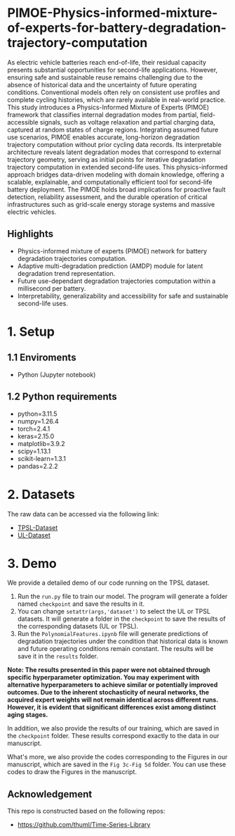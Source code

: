 # PIMOE-Physics-informed-mixture-of-experts-for-battery-degradation-trajectory-computation
As electric vehicle batteries reach end-of-life, their residual capacity presents substantial opportunities for second-life applications. However, ensuring safe and sustainable reuse remains challenging due to the absence of historical data and the uncertainty of future operating conditions. Conventional models often rely on consistent use profiles and complete cycling histories, which are rarely available in real-world practice. This study introduces a Physics-Informed Mixture of Experts (PIMOE) framework that classifies internal degradation modes from partial, field-accessible signals, such as voltage relaxation and partial charging data, captured at random states of charge regions. Integrating assumed future use scenarios, PIMOE enables accurate, long-horizon degradation trajectory computation without prior cycling data records. Its interpretable architecture reveals latent degradation modes that correspond to external trajectory geometry, serving as initial points for iterative degradation trajectory computation in extended second-life uses. This physics-informed approach bridges data-driven modeling with domain knowledge, offering a scalable, explainable, and computationally efficient tool for second-life battery deployment. The PIMOE holds broad implications for proactive fault detection, reliability assessment, and the durable operation of critical infrastructures such as grid-scale energy storage systems and massive electric vehicles.

## Highlights
- Physics-informed mixture of experts (PIMOE) network for battery degradation trajectories computation.
- Adaptive multi-degradation prediction (AMDP) module for latent degradation trend representation.
- Future use-dependant degradation trajectories computation within a millisecond per battery.
- Interpretability, generalizability and accessibility for safe and sustainable second-life uses.


# 1. Setup
## 1.1 Enviroments
* Python (Jupyter notebook) 
## 1.2 Python requirements
* python=3.11.5
* numpy=1.26.4
* torch=2.4.1
* keras=2.15.0
* matplotlib=3.9.2
* scipy=1.13.1
* scikit-learn=1.3.1
* pandas=2.2.2

# 2. Datasets
The raw data can be accessed via the following link:
* [TPSL-Dataset](https://data.mendeley.com/datasets/kw34hhw7xg/2)
* [UL-Dataset](https://doi.org/10.5281/zenodo.6379165)

# 3. Demo
We provide a detailed demo of our code running on the TPSL dataset.
1. Run the `run.py` file to train our model. The program will generate a folder named `checkpoint` and save the results in it.
2. You can change `setattr(args,'dataset')` to select the UL or TPSL datasets. It will generate a folder in the `checkpoint` to save the results of the corresponding datasets (UL or TPSL).
4. Run the `PolynomialFeatures.ipynb` file will generate predictions of degradation trajectories under the condition that historical data is known and future operating conditions remain constant. The results will be save it in the `results` folder.

**Note: The results presented in this paper were not obtained through specific hyperparameter optimization. You may experiment with alternative hyperparameters to achieve similar or potentially improved outcomes.
Due to the inherent stochasticity of neural networks, the acquired expert weights will not remain identical across different runs. However, it is evident that significant differences exist among distinct aging stages.**

In addition, we also provide the results of our training, 
which are saved in the `checkpoint` folder.
These results correspond exactly to the data in our manuscript.

What's more, we also provide the codes corresponding to the Figures in our manuscript, 
which are saved in the `Fig 3c-Fig 5d` folder.
You can use these codes to draw the Figures in the manuscript.
## Acknowledgement
This repo is constructed based on the following repos:
- https://github.com/thuml/Time-Series-Library
